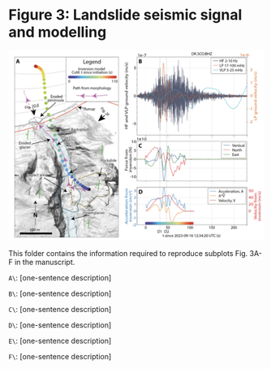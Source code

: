 # Figure 3: Landslide seismic signal and modelling

![Fig3](fig3.png)

This folder contains the information required to reproduce subplots Fig. 3A-F in the manuscript.

`A\`: [one-sentence description]

`B\`: [one-sentence description]

`C\`: [one-sentence description]

`D\`: [one-sentence description]

`E\`: [one-sentence description]

`F\`: [one-sentence description]